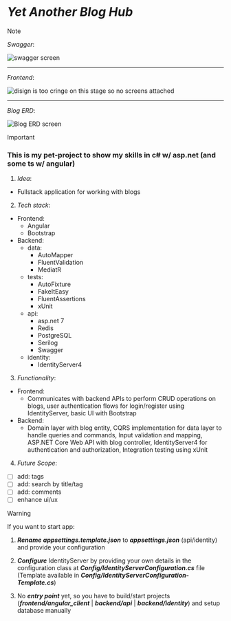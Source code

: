 # ***Yet Another Blog Hub***

>[!NOTE]
>*Swagger*:
>
>![swagger screen](https://i.imgur.com/MNsjnZ4.png)
>
><hr>
>
>*Frontend*:
>
>![disign is too cringe on this stage so no screens attached](https://i.imgur.com/G4IKg39.png?1)
>
><hr>
>
>*Blog ERD*:
>
>![Blog ERD screen](https://i.imgur.com/rxIk1sf.png)

>[!IMPORTANT]
>### This is my pet-project to show my skills in c# w/ asp.net (and some ts w/ angular) 
1. *Idea*:
  - Fullstack application for working with blogs
2. *Tech stack*:
  - Frontend:
    - Angular
    - Bootstrap
  - Backend:
    - data:
      - AutoMapper
      - FluentValidation
      - MediatR
    - tests:
      - AutoFixture
      - FakeItEasy
      - FluentAssertions
      - xUnit
    - api:
      - asp.net 7
      - Redis
      - PostgreSQL
      - Serilog
      - Swagger
    - identity:
      - IdentityServer4
3. *Functionality*:
  - Frontend:
    - Communicates with backend APIs to perform CRUD operations on blogs, user authentication flows for login/register using IdentityServer, basic UI with Bootstrap
  - Backend:
    - Domain layer with blog entity, CQRS implementation for data layer to handle queries and commands, Input validation and mapping, ASP.NET Core Web API with blog controller, IdentityServer4 for authentication and authorization, Integration testing using xUnit
4. *Future Scope*:
  - [ ] add: tags
  - [ ] add: search by title/tag
  - [ ] add: comments
  - [ ] enhance ui/ux

>[!WARNING]
>If you want to start app:
>
>1. ***Rename*** ***appsettings.template.json*** to ***appsettings.json*** (api/identity) and provide your configuration
>
>1. ***Configure*** IdentityServer by providing your own details in the configuration class at ***Config/IdentityServerConfiguration.cs*** file (Template available in ***Config/IdentityServerConfiguration-Template.cs***)
> 
>1. No ***entry point*** yet, so you have to build/start projects (***frontend/angular_client*** | ***backend/api*** | ***backend/identity***) and setup database manually
